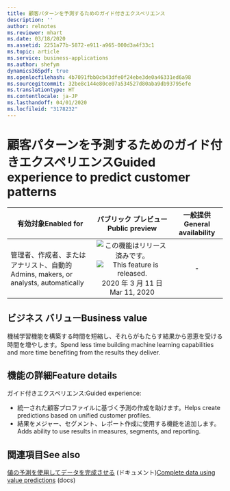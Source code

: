 ```yaml
---
title: 顧客パターンを予測するためのガイド付きエクスペリエンス
description: ''
author: relnotes
ms.reviewer: mhart
ms.date: 03/18/2020
ms.assetid: 2251a77b-5872-e911-a965-000d3a4f33c1
ms.topic: article
ms.service: business-applications
ms.author: shefym
dynamics365pdf: true
ms.openlocfilehash: 4b7091fbb0cb43dfe0f24ebe3de0a46331ed6a98
ms.sourcegitcommit: 32be8c144e80ce07a534527d80aba9db93795efe
ms.translationtype: HT
ms.contentlocale: ja-JP
ms.lasthandoff: 04/01/2020
ms.locfileid: "3178232"
---
```

# <a name="guided-experience-to-predict-customer-patterns"></a><span data-ttu-id="81a2d-102">顧客パターンを予測するためのガイド付きエクスペリエンス</span><span class="sxs-lookup"><span data-stu-id="81a2d-102">Guided experience to predict customer patterns</span></span>


| <span data-ttu-id="81a2d-103">有効対象</span><span class="sxs-lookup"><span data-stu-id="81a2d-103">Enabled for</span></span>    |  <span data-ttu-id="81a2d-104">パブリック プレビュー</span><span class="sxs-lookup"><span data-stu-id="81a2d-104">Public preview</span></span> | <span data-ttu-id="81a2d-105">一般提供</span><span class="sxs-lookup"><span data-stu-id="81a2d-105">General availability</span></span> | 
| ---------- | :----------: |:----------: |
|<span data-ttu-id="81a2d-106">管理者、作成者、またはアナリスト、自動的</span><span class="sxs-lookup"><span data-stu-id="81a2d-106">Admins, makers, or analysts, automatically</span></span>|<span data-ttu-id="81a2d-107">![この機能はリリース済みです。](/dynamics365-release-plan/media/green-checkmark.png "この機能はリリース済みです。")</span><span class="sxs-lookup"><span data-stu-id="81a2d-107">![This feature is released.](/dynamics365-release-plan/media/green-checkmark.png "This feature is released.")</span></span> <span data-ttu-id="81a2d-108">2020 年 3 月 11 日</span><span class="sxs-lookup"><span data-stu-id="81a2d-108">Mar 11, 2020</span></span>| -|


## <a name="business-value"></a><span data-ttu-id="81a2d-109">ビジネス バリュー</span><span class="sxs-lookup"><span data-stu-id="81a2d-109">Business value</span></span>
<!-- bv start -->
<span data-ttu-id="81a2d-110">機械学習機能を構築する時間を短縮し、それらがもたらす結果から恩恵を受ける時間を増やします。</span><span class="sxs-lookup"><span data-stu-id="81a2d-110">Spend less time building machine learning capabilities and more time benefiting from the results they deliver.</span></span>

<!-- bv end -->



## <a name="feature-details"></a><span data-ttu-id="81a2d-111">機能の詳細</span><span class="sxs-lookup"><span data-stu-id="81a2d-111">Feature details</span></span>
<!--feature detail start -->
<span data-ttu-id="81a2d-112">ガイド付きエクスペリエンス:</span><span class="sxs-lookup"><span data-stu-id="81a2d-112">Guided experience:</span></span>

- <span data-ttu-id="81a2d-113">統一された顧客プロファイルに基づく予測の作成を助けます。</span><span class="sxs-lookup"><span data-stu-id="81a2d-113">Helps create predictions based on unified customer profiles.</span></span> 
- <span data-ttu-id="81a2d-114">結果をメジャー、セグメント、レポート作成に使用する機能を追加します。</span><span class="sxs-lookup"><span data-stu-id="81a2d-114">Adds ability to use results in measures, segments, and reporting.</span></span>
<!--feature detail end -->










## <a name="see-also"></a><span data-ttu-id="81a2d-115">関連項目</span><span class="sxs-lookup"><span data-stu-id="81a2d-115">See also</span></span>

<span data-ttu-id="81a2d-116">[値の予測を使用してデータを完成させる](https://docs.microsoft.com/dynamics365/ai/customer-insights/predictions) (ドキュメント)</span><span class="sxs-lookup"><span data-stu-id="81a2d-116">[Complete data using value predictions](https://docs.microsoft.com/dynamics365/ai/customer-insights/predictions) (docs)</span></span>
